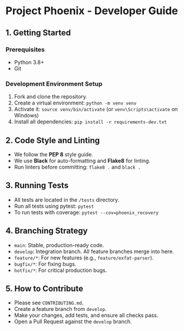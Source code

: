 # Project Phoenix - Developer Guide

## 1. Getting Started
### Prerequisites
- Python 3.8+
- Git

### Development Environment Setup
1. Fork and clone the repository.
2. Create a virtual environment: `python -m venv venv`
3. Activate it: `source venv/bin/activate` (or `venv\Scripts\activate` on Windows)
4. Install all dependencies: `pip install -r requirements-dev.txt`

## 2. Code Style and Linting
- We follow the **PEP 8** style guide.
- We use **Black** for auto-formatting and **Flake8** for linting.
- Run linters before committing: `flake8 .` and `black .`

## 3. Running Tests
- All tests are located in the `/tests` directory.
- Run all tests using pytest: `pytest`
- To run tests with coverage: `pytest --cov=phoenix_recovery`

## 4. Branching Strategy
- `main`: Stable, production-ready code.
- `develop`: Integration branch. All feature branches merge into here.
- `feature/*`: For new features (e.g., `feature/exfat-parser`).
- `bugfix/*`: For fixing bugs.
- `hotfix/*`: For critical production bugs.

## 5. How to Contribute
- Please see `CONTRIBUTING.md`.
- Create a feature branch from `develop`.
- Make your changes, add tests, and ensure all checks pass.
- Open a Pull Request against the `develop` branch.